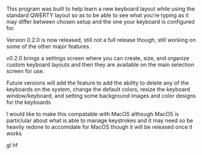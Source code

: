 This program was built to help learn a new keyboard layout while using the standard QWERTY layout so as to be able to see what you're typing as it may differ between chosen setup and the one your keyboard is configured for. 

Version 0.2.0 is now released, still not a full release though, still working on some of the other major features.

v0.2.0 brings a settings screen where you can create, size, and organize custom keyboard layouts and then they are available on the main selection screen for use.

Future versions will add the feature to add the ability to delete any of the keyboards on the system, change the default colors, resize the keyboard window/keyboard, and setting some background images and color designs for the keyboards

I would like to make this compatable with MacOS although MacOS is particlular about what is able to manage keystrokes and it may need so be heavily redone to accomidate for MacOS though it will be released once it works

gl hf
